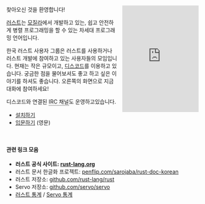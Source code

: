 <!--
NOTE: 코딩모임이 열린다면 주석처리된 아래의 코드를 되살리세요
-->

<!--
<div class="alert alert-info" role="alert">
  1월 27일 (토) 코딩모임이 있습니다.
  <a href="/pages/meetup-2018-01-27" class="btn btn-success"
    style="margin-left: 10px; vertical-align: baseline;">참여하세요!</a>
</div>
-->

<p><iframe src="https://discordapp.com/widget?id=487203989830631435&theme=dark"></iframe></p>

찾아오신 것을 환영합니다!

[러스트]는 [모질라]에서 개발하고 있는, 쉽고 안전하게 병렬 프로그래밍을 할 수
있는 차세대 프로그래밍 언어입니다.

한국 러스트 사용자 그룹은 러스트를 사용하거나 러스트 개발에 참여하고 있는
사용자들의 모임입니다. 현재는 작은 규모이고, [디스코드]를 이용하고 있습니다.
궁금한 점을 물어보셔도 좋고 하고 싶은 이야기를 하셔도 좋습니다. 오른쪽의
화면으로 지금 대화에 참여하세요!

디스코드와 연결된 <span class="custom-tooltip">IRC 채널
<irc://irc.ozinger.org/#rust></span>도 운영하고있습니다.

- [설치하기](/pages/install)
- [입문하기](https://doc.rust-lang.org/stable/book/2018-edition/index.html) (영문)

<br>

#### 관련 링크 모음
- **러스트 공식 사이트: [rust-lang.org](http://www.rust-lang.org/)**
- 러스트 문서 한글화 프로젝트: [penflip.com/sarojaba/rust-doc-korean](https://www.penflip.com/sarojaba/rust-doc-korean)
- 러스트 저장소: [github.com/rust-lang/rust](https://www.github.com/rust-lang/rust)
- Servo 저장소: [github.com/servo/servo](https://www.github.com/servo/servo)
- [러스트 통계](http://ruststat.youknowone.org) / [Servo 통계](http://servostat.youknowone.org)

[러스트]: https://www.rust-lang.org
[모질라]: https://www.mozilla.org
[디스코드]: https://discord.gg/uqXGjEz

<style>
iframe {
  float: right;
  display: block;
  width: 250px;
  height: 350px;
  border: none;
  margin-left: -39px;

  transform-origin: top right;
  transform: scale(0.8);
}

.custom-tooltip {
  position: relative;
  display: inline-block;
  border-bottom: 1px dotted black;
}

.custom-tooltip > a {
  position: absolute;
  width: 160px;
  margin-left: -80px;
  top: 100%;
  left: 50%;

  color: #eee;
  font-size: 1.2rem;
  text-decoration: underline;
  text-align: center;

  background-color: #333;
  border-radius: 8px;
  padding: 3px 0;

  opacity: 0;
  transition: opacity 0.2s;
}
.custom-tooltip:hover > a { opacity: 1; }
</style>
